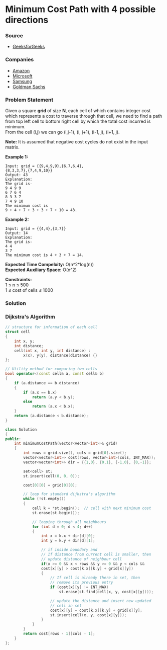 # Minimum Cost Path with 4 possible directions

### Source

* [GeeksforGeeks](https://practice.geeksforgeeks.org/problems/minimum-cost-path3833/1#)

### Companies

* [Amazon](../../company-based-lists/amazon.md)
* [Microsoft](../../company-based-lists/microsoft.md)
* [Samsung](../../company-based-lists/samsung.md)
* [Goldman Sachs](../../company-based-lists/goldman-sachs.md)

### Problem Statement

Given a square **grid** of size **N**, each cell of which contains integer cost which represents a cost to traverse through that cell, we need to find a path from top left cell to bottom right cell by which the total cost incurred is minimum.  
 From the cell \(i,j\) we can go \(i,j-1\), \(i, j+1\), \(i-1, j\), \(i+1, j\). 

**Note:** It is assumed that negative cost cycles do not exist in the input matrix.

**Example 1:**

```text
Input: grid = {{9,4,9,9},{6,7,6,4},
{8,3,3,7},{7,4,9,10}}
Output: 43
Explanation: 
The grid is-
9 4 9 9
6 7 6 4
8 3 3 7
7 4 9 10
The minimum cost is
9 + 4 + 7 + 3 + 3 + 7 + 10 = 43.
```

**Example 2:**

```text
Input: grid = {{4,4},{3,7}}
Output: 14
Explanation: 
The grid is-
4 4
3 7
The minimum cost is 4 + 3 + 7 = 14.
```

**Expected Time Compelxity:** O\(n^2\*log\(n\)\)  
**Expected Auxiliary Space:** O\(n^2\) 

**Constraints:**  
 1 ≤ n ≤ 500  
 1 ≤ cost of cells ≤ 1000

### Solution

### Dijkstra's Algorithm 

```cpp
// structure for information of each cell
struct cell
{
    int x, y;
    int distance;
    cell(int x, int y, int distance) :
        x(x), y(y), distance(distance) {}
};

// Utility method for comparing two cells
bool operator<(const cell& a, const cell& b)
{
    if (a.distance == b.distance)
    {
        if (a.x == b.x)
            return (a.y < b.y);
        else
            return (a.x < b.x);
    }
    return (a.distance < b.distance);
}

class Solution
{
public:
    int minimumCostPath(vector<vector<int>>& grid) 
    {
        int rows = grid.size(), cols = grid[0].size();
        vector<vector<int>> cost(rows, vector<int>(cols, INT_MAX));
        vector<vector<int>> dir = {{1,0}, {0,1}, {-1,0}, {0,-1}};

        set<cell> st;
        st.insert(cell(0, 0, 0));

        cost[0][0] = grid[0][0];

        // loop for standard dijkstra's algorithm
        while (!st.empty())
        {
            cell k = *st.begin();  // cell with next minimum cost
            st.erase(st.begin());

            // looping through all neighbours
            for (int d = 0; d < 4; d++)
            {
                int x = k.x + dir[d][0];
                int y = k.y + dir[d][1];

                // if inside boundary and
                // If distance from current cell is smaller, then
                // update distance of neighbour cell
                if(x >= 0 && x < rows && y >= 0 && y < cols &&
                cost[x][y] > cost[k.x][k.y] + grid[x][y])
                {
                    // If cell is already there in set, then
                    // remove its previous entry
                    if (cost[x][y] != INT_MAX)
                        st.erase(st.find(cell(x, y, cost[x][y])));

                    // update the distance and insert new updated
                    // cell in set
                    cost[x][y] = cost[k.x][k.y] + grid[x][y];
                    st.insert(cell(x, y, cost[x][y]));
                }
            }
        }
        return cost[rows - 1][cols - 1];
    }      
};
```

